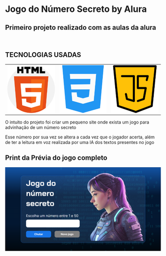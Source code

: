 <h1>Jogo do Número Secreto by Alura</h1>
<h2>Primeiro projeto realizado com as aulas da alura</h2>
<br/>

<h2>TECNOLOGIAS USADAS</h2>
<table>
    <tr>
    <td><img style="height 10px; widght 10px" src="./img/IconHTML.png" alt="icone html" class="icone" /></td>
    <td><img style="height 10px; widght 10px" src="./img/IconCSS.png" alt="icone css" class="icone" /></td>
    <td><img style="height 10px; widght 10px"src="./img/iconJs.png" alt="icone javascript" class="icone" /></td>
    </tr>
</table>

<p> O intuito do projeto foi criar um pequeno site onde exista um jogo para advinhação de um número secreto</p>
<p> Esse número por sua vez se altera a cada vez que o jogador acerta, além de ter a leitura em voz realizada por uma IA dos textos presentes no jogo</p>

<h2>Print da Prévia do jogo completo</h2>
<img src="./img/previaJogoFim.png" alt="print da tela do jogo feito" class="print" />

